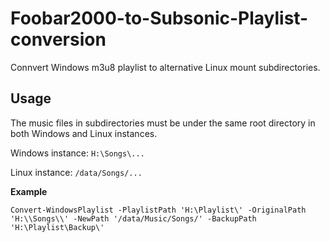 # Foobar2000-to-Subsonic-Playlist-conversion
Connvert Windows m3u8 playlist to alternative Linux mount subdirectories. 

## Usage
The music files in subdirectories must be under the same root directory in both Windows and Linux instances.

Windows instance: `H:\Songs\...`

Linux instance: `/data/Songs/...`

**Example**
```
Convert-WindowsPlaylist -PlaylistPath 'H:\Playlist\' -OriginalPath 'H:\\Songs\\' -NewPath '/data/Music/Songs/' -BackupPath 'H:\Playlist\Backup\'
```
